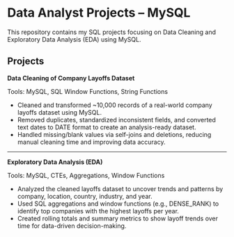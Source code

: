 # Data Analyst Projects – MySQL  

This repository contains my SQL projects focusing on Data Cleaning and Exploratory Data Analysis (EDA) using MySQL.

## Projects

**Data Cleaning of Company Layoffs Dataset**

Tools: MySQL, SQL Window Functions, String Functions
- Cleaned and transformed ~10,000 records of a real-world company layoffs dataset using MySQL.
- Removed duplicates, standardized inconsistent fields, and converted text dates to DATE format to create an analysis-ready dataset.
- Handled missing/blank values via self-joins and deletions, reducing manual cleaning time and improving data accuracy.

--- 

**Exploratory Data Analysis (EDA)**

Tools: MySQL, CTEs, Aggregations, Window Functions
- Analyzed the cleaned layoffs dataset to uncover trends and patterns by company, location, country, industry, and year.
- Used SQL aggregations and window functions (e.g., DENSE_RANK) to identify top companies with the highest layoffs per year.
- Created rolling totals and summary metrics to show layoff trends over time for data-driven decision-making.

